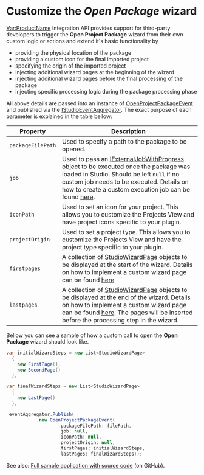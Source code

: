 # Customize the *Open Package* wizard 

<Var:ProductName> Integration API provides support for third-party developers to trigger the __Open Project Package__ wizard from their own custom logic or actions and extend it's basic functionality by
- providing the physical location of the package
- providing a custom icon for the final imported project
- specifying the origin of the imported project
- injecting additional wizard pages at the beginning of the wizard
- injecting additional wizard pages before the final processing of the package
- injecting specific processing logic during the package processing phase

All above details are passed into an instance of [OpenProjectPackageEvent](../../api/integration/Sdl.TranslationStudioAutomation.IntegrationApi.Events.OpenProjectPackageEvent.yml) and published via the [IStudioEventAggregator](../../api/integration/Sdl.Desktop.IntegrationApi.Interfaces.IStudioEventAggregator.yml). The exact purpose of each parameter is explained in the table bellow:

| Property        |  Description  |
| -------------  | -----|
| `packageFilePath` | Used to specify a path to the package to be opened.|
| `job` | Used to pass an [IExternalJobWithProgress](../../api/integration/Sdl.Desktop.IntegrationApi.Jobs.IExternalJobWithProgress.yml) object to be executed once the package was loaded in Studio. Should be left `null` if no custom job needs to be executed. Details on how to create a custom execution job can be found [here](implementing_custom_job.md). |
| `iconPath` | Used to set an icon for your project. This allows you to customize the Projects View and have project icons specific to your plugin. |
| `projectOrigin` | Used to set a project type. This allows you to customize the Projects View and have the project type specific to your plugin. |
|`firstpages`| A collection of [StudioWizardPage](../../api/integration/Sdl.Desktop.IntegrationApi.Wizard.StudioWizardPage.yml) objects to be displayed at the start of the wizard. Details on how to implement a custom wizard page can be found [here](adding_custom_wizard_steps.md)|
|`lastpages`| A collection of [StudioWizardPage](../../api/integration/Sdl.Desktop.IntegrationApi.Wizard.StudioWizardPage.yml) objects to be displayed at the end of the wizard. Details on how to implement a custom wizard page can be found [here](adding_custom_wizard_steps.md). The pages will be inserted before the processing step in the wizard.|

Bellow you can see a sample of how a custom call to open the __Open Package__ wizard should look like.
```cs
var initialWizardSteps = new List<StudioWizardPage>
  {
    new FirstPage(),
    new SecondPage()
  };

var finalWizardSteps = new List<StudioWizardPage>
  {
    new LastPage()
  };

_eventAggregator.Publish(
            new OpenProjectPackageEvent(
                    packageFilePath: filePath, 
                    job: null, 
                    iconPath: null, 
                    projectOrigin: null,
                    firstPages: initialWizardSteps,
                    lastPages: finalWizardSteps));
```

See also: [Full sample application with source code](https://github.com/RWS/trados-studio-api-samples/tree/master/TranslationStudioAutomation/Sdl.CustomWizardSteps.Sample) (on GitHub).





